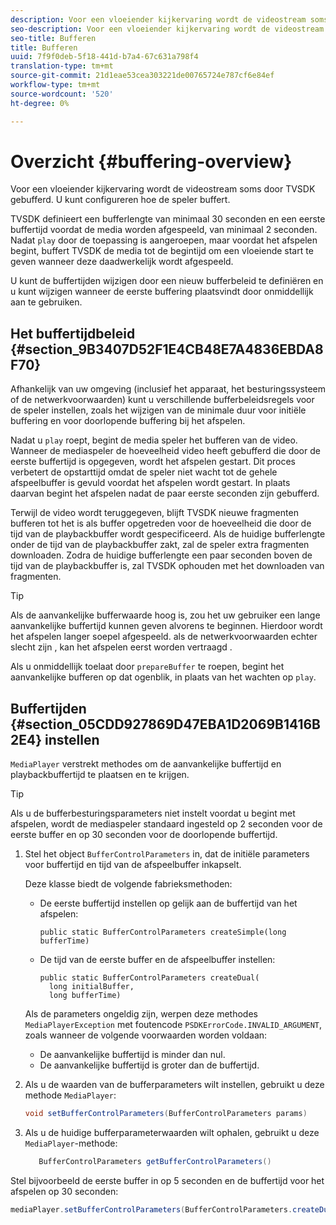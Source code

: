 ```yaml
---
description: Voor een vloeiender kijkervaring wordt de videostream soms door TVSDK gebufferd. U kunt configureren hoe de speler buffert.
seo-description: Voor een vloeiender kijkervaring wordt de videostream soms door TVSDK gebufferd. U kunt configureren hoe de speler buffert.
seo-title: Bufferen
title: Bufferen
uuid: 7f9f0deb-5f18-441d-b7a4-67c631a798f4
translation-type: tm+mt
source-git-commit: 21d1eae53cea303221de00765724e787cf6e84ef
workflow-type: tm+mt
source-wordcount: '520'
ht-degree: 0%

---
```



# Overzicht {#buffering-overview}

Voor een vloeiender kijkervaring wordt de videostream soms door TVSDK gebufferd. U kunt configureren hoe de speler buffert.

TVSDK definieert een bufferlengte van minimaal 30 seconden en een eerste buffertijd voordat de media worden afgespeeld, van minimaal 2 seconden. Nadat `play` door de toepassing is aangeroepen, maar voordat het afspelen begint, buffert TVSDK de media tot de begintijd om een vloeiende start te geven wanneer deze daadwerkelijk wordt afgespeeld.

U kunt de buffertijden wijzigen door een nieuw bufferbeleid te definiëren en u kunt wijzigen wanneer de eerste buffering plaatsvindt door onmiddellijk aan te gebruiken.

## Het buffertijdbeleid {#section_9B3407D52F1E4CB48E7A4836EBDA8F70}

Afhankelijk van uw omgeving (inclusief het apparaat, het besturingssysteem of de netwerkvoorwaarden) kunt u verschillende bufferbeleidsregels voor de speler instellen, zoals het wijzigen van de minimale duur voor initiële buffering en voor doorlopende buffering bij het afspelen.

Nadat u `play` roept, begint de media speler het bufferen van de video. Wanneer de mediaspeler de hoeveelheid video heeft gebufferd die door de eerste buffertijd is opgegeven, wordt het afspelen gestart. Dit proces verbetert de opstarttijd omdat de speler niet wacht tot de gehele afspeelbuffer is gevuld voordat het afspelen wordt gestart. In plaats daarvan begint het afspelen nadat de paar eerste seconden zijn gebufferd.

Terwijl de video wordt teruggegeven, blijft TVSDK nieuwe fragmenten bufferen tot het is als buffer opgetreden voor de hoeveelheid die door de tijd van de playbackbuffer wordt gespecificeerd. Als de huidige bufferlengte onder de tijd van de playbackbuffer zakt, zal de speler extra fragmenten downloaden. Zodra de huidige bufferlengte een paar seconden boven de tijd van de playbackbuffer is, zal TVSDK ophouden met het downloaden van fragmenten.

>[!TIP]
>
>Als de aanvankelijke bufferwaarde hoog is, zou het uw gebruiker een lange aanvankelijke buffertijd kunnen geven alvorens te beginnen. Hierdoor wordt het afspelen langer soepel afgespeeld. als de netwerkvoorwaarden echter slecht zijn , kan het afspelen eerst worden vertraagd .

Als u onmiddellijk toelaat door `prepareBuffer` te roepen, begint het aanvankelijke bufferen op dat ogenblik, in plaats van het wachten op `play`.

## Buffertijden {#section_05CDD927869D47EBA1D2069B1416B2E4} instellen

`MediaPlayer` verstrekt methodes om de aanvankelijke buffertijd en playbackbuffertijd te plaatsen en te krijgen.

>[!TIP]
>
>Als u de bufferbesturingsparameters niet instelt voordat u begint met afspelen, wordt de mediaspeler standaard ingesteld op 2 seconden voor de eerste buffer en op 30 seconden voor de doorlopende buffertijd.

1. Stel het object `BufferControlParameters` in, dat de initiële parameters voor buffertijd en tijd van de afspeelbuffer inkapselt.

   Deze klasse biedt de volgende fabrieksmethoden:

   * De eerste buffertijd instellen op gelijk aan de buffertijd van het afspelen:

      ```
      public static BufferControlParameters createSimple(long bufferTime)
      ```

   * De tijd van de eerste buffer en de afspeelbuffer instellen:

      ```
      public static BufferControlParameters createDual( 
        long initialBuffer,  
        long bufferTime)
      ```
   Als de parameters ongeldig zijn, werpen deze methodes `MediaPlayerException` met foutencode `PSDKErrorCode.INVALID_ARGUMENT`, zoals wanneer de volgende voorwaarden worden voldaan:

   * De aanvankelijke buffertijd is minder dan nul.
   * De aanvankelijke buffertijd is groter dan de buffertijd.


1. Als u de waarden van de bufferparameters wilt instellen, gebruikt u deze methode `MediaPlayer`:

   ```java
   void setBufferControlParameters(BufferControlParameters params)
   ```

1. Als u de huidige bufferparameterwaarden wilt ophalen, gebruikt u deze `MediaPlayer`-methode:

   ```java
      BufferControlParameters getBufferControlParameters()  
   ```

<!--<a id="example_DE0580B3AD404635825D3301C1F096B6"></a>-->

Stel bijvoorbeeld de eerste buffer in op 5 seconden en de buffertijd voor het afspelen op 30 seconden:

```java
mediaPlayer.setBufferControlParameters(BufferControlParameters.createDual(5000, 30000));
```
